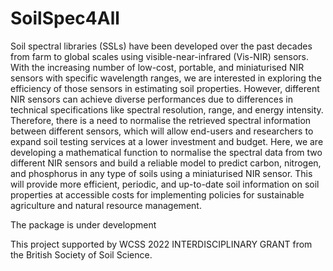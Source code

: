 # SoilSpec4All

Soil spectral libraries (SSLs) have been developed over the past decades from farm to global scales using visible-near-infrared (Vis-NIR) sensors. With the increasing number of low-cost, portable, and miniaturised NIR sensors with specific wavelength ranges, we are interested in exploring the efficiency of those sensors in estimating soil properties. However, different NIR sensors can achieve diverse performances due to differences in technical specifications like spectral resolution, range, and energy intensity. Therefore, there is a need to normalise the retrieved spectral information between different sensors, which will allow end-users and researchers to expand soil testing services at a lower investment and budget. Here, we are developing a mathematical function to normalise the spectral data from two different NIR sensors and build a reliable model to predict carbon, nitrogen, and phosphorus in any type of soils using a miniaturised NIR sensor. This will provide more efficient, periodic, and up-to-date soil information on soil properties at accessible costs for implementing policies for sustainable agriculture and natural resource management.

The package is under development

This project supported by WCSS 2022 INTERDISCIPLINARY GRANT from the British Society of Soil Science.
